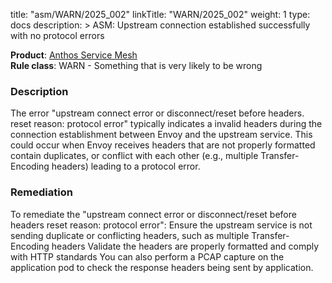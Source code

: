 title: "asm/WARN/2025_002"
linkTitle: "WARN/2025_002"
weight: 1
type: docs
description: >
ASM: Upstream connection established successfully with no protocol errors

**Product**: [Anthos Service Mesh](https://cloud.google.com/anthos)\
**Rule class**: WARN - Something that is very likely to be wrong

### Description
The error "upstream connect error or disconnect/reset before headers.
reset reason: protocol error" typically indicates a invalid headers during
the connection establishment between Envoy and the upstream service.
This could occur when Envoy receives headers that are not properly formatted
contain duplicates, or conflict with each other
(e.g., multiple Transfer-Encoding headers) leading to a protocol error.

### Remediation
To remediate the "upstream connect error or disconnect/reset before headers
reset reason: protocol error": Ensure the upstream service is not sending
duplicate or conflicting headers, such as multiple Transfer-Encoding headers
Validate the headers are properly formatted and comply with HTTP standards
You can also perform a PCAP capture on the application pod to check the
response headers being sent by application.
